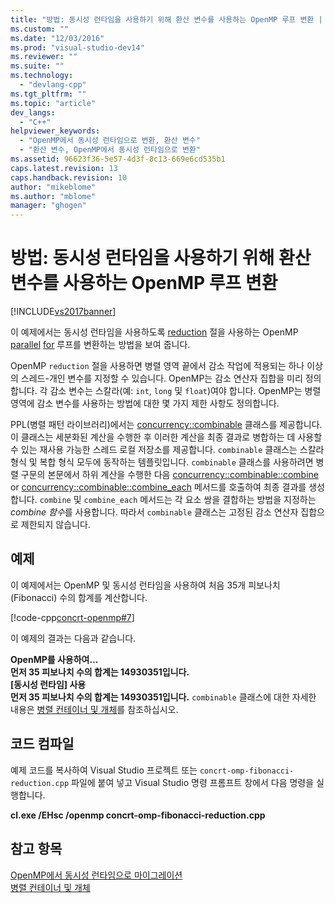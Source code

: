 ```yaml
---
title: "방법: 동시성 런타임을 사용하기 위해 환산 변수를 사용하는 OpenMP 루프 변환 | Microsoft Docs"
ms.custom: ""
ms.date: "12/03/2016"
ms.prod: "visual-studio-dev14"
ms.reviewer: ""
ms.suite: ""
ms.technology: 
  - "devlang-cpp"
ms.tgt_pltfrm: ""
ms.topic: "article"
dev_langs: 
  - "C++"
helpviewer_keywords: 
  - "OpenMP에서 동시성 런타임으로 변환, 환산 변수"
  - "환산 변수, OpenMP에서 동시성 런타임으로 변환"
ms.assetid: 96623f36-5e57-4d3f-8c13-669e6cd535b1
caps.latest.revision: 13
caps.handback.revision: 10
author: "mikeblome"
ms.author: "mblome"
manager: "ghogen"
---
```

# 방법: 동시성 런타임을 사용하기 위해 환산 변수를 사용하는 OpenMP 루프 변환
[!INCLUDE[vs2017banner](../../assembler/inline/includes/vs2017banner.md)]

이 예제에서는 동시성 런타임을 사용하도록 [reduction](../../parallel/openmp/reference/reduction.md) 절을 사용하는 OpenMP [parallel](../../parallel/openmp/reference/parallel.md) [for](../../parallel/openmp/reference/for-openmp.md) 루프를 변환하는 방법을 보여 줍니다.  
  
 OpenMP `reduction` 절을 사용하면 병렬 영역 끝에서 감소 작업에 적용되는 하나 이상의 스레드\-개인 변수를 지정할 수 있습니다.  OpenMP는 감소 연산자 집합을 미리 정의합니다.  각 감소 변수는 스칼라\(예: `int`, `long` 및 `float`\)여야 합니다.  OpenMP는 병렬 영역에 감소 변수를 사용하는 방법에 대한 몇 가지 제한 사항도 정의합니다.  
  
 PPL\(병렬 패턴 라이브러리\)에서는 [concurrency::combinable](../../parallel/concrt/reference/combinable-class.md) 클래스를 제공합니다. 이 클래스는 세분화된 계산을 수행한 후 이러한 계산을 최종 결과로 병합하는 데 사용할 수 있는 재사용 가능한 스레드 로컬 저장소를 제공합니다.  `combinable` 클래스는 스칼라 형식 및 복합 형식 모두에 동작하는 템플릿입니다.  `combinable` 클래스를 사용하려면 병렬 구문의 본문에서 하위 계산을 수행한 다음 [concurrency::combinable::combine](../Topic/combinable::combine%20Method.md) or [concurrency::combinable::combine\_each](../Topic/combinable::combine_each%20Method.md) 메서드를 호출하여 최종 결과를 생성합니다.  `combine` 및 `combine_each` 메서드는 각 요소 쌍을 결합하는 방법을 지정하는 *combine 함수*를 사용합니다.  따라서 `combinable` 클래스는 고정된 감소 연산자 집합으로 제한되지 않습니다.  
  
## 예제  
 이 예제에서는 OpenMP 및 동시성 런타임을 사용하여 처음 35개 피보나치\(Fibonacci\) 수의 합계를 계산합니다.  
  
 [!code-cpp[concrt-openmp#7](../../parallel/concrt/codesnippet/CPP/convert-an-openmp-loop-that-uses-a-reduction-variable_1.cpp)]  
  
 이 예제의 결과는 다음과 같습니다.  
  
  **OpenMP를 사용하여...**  
**먼저 35 피보나치 수의 합계는 14930351입니다.**  
**\[동시성 런타임\] 사용**  
**먼저 35 피보나치 수의 합계는 14930351입니다.** `combinable` 클래스에 대한 자세한 내용은 [병렬 컨테이너 및 개체](../../parallel/concrt/parallel-containers-and-objects.md)를 참조하십시오.  
  
## 코드 컴파일  
 예제 코드를 복사하여 Visual Studio 프로젝트 또는 `concrt-omp-fibonacci-reduction.cpp` 파일에 붙여 넣고 Visual Studio 명령 프롬프트 창에서 다음 명령을 실행합니다.  
  
 **cl.exe \/EHsc \/openmp concrt\-omp\-fibonacci\-reduction.cpp**  
  
## 참고 항목  
 [OpenMP에서 동시성 런타임으로 마이그레이션](../../parallel/concrt/migrating-from-openmp-to-the-concurrency-runtime.md)   
 [병렬 컨테이너 및 개체](../../parallel/concrt/parallel-containers-and-objects.md)
